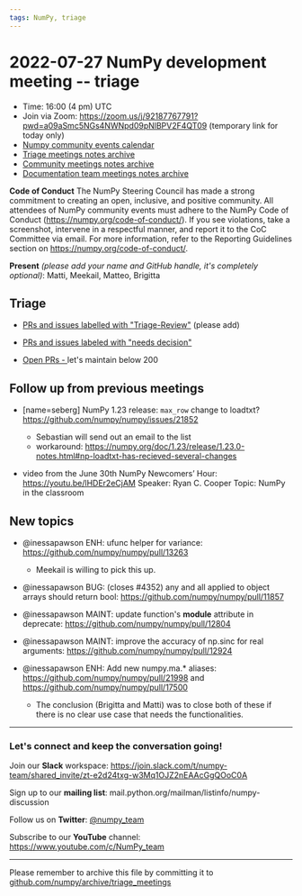 ```yaml
---
tags: NumPy, triage
---
```


# 2022-07-27 NumPy development meeting -- triage

- Time: 16:00 (4 pm) UTC
- Join via Zoom: https://zoom.us/j/92187767791?pwd=a09aSmc5NGs4NWNpd09pNlBPV2F4QT09 (temporary link for today only)
- [Numpy community events calendar](https://scientific-python.org/calendars)
- [Triage meetings notes archive](https://github.com/numpy/archive/tree/master/triage_meetings)
- [Community meetings notes archive](https://github.com/numpy/archive/tree/master/status_meetings)
- [Documentation team meetings notes archive](https://github.com/numpy/archive/tree/main/docs_team_meetings)


**Code of Conduct**
The NumPy Steering Council has made a strong commitment to creating an open, inclusive, and positive community. 
All attendees of NumPy community events must adhere to the NumPy Code of Conduct (https://numpy.org/code-of-conduct/). 
If you see violations, take a screenshot, intervene in a respectful manner, and report it to the CoC Committee via email. For more information, refer to the Reporting Guidelines section on https://numpy.org/code-of-conduct/.

**Present** *(please add your name and GitHub handle, it's completely optional)*: Matti, Meekail, Matteo, Brigitta



## Triage

* [PRs and issues labelled with "Triage-Review"](https://github.com/numpy/numpy/labels/Triage-review) (please add)
* [PRs and issues labeled with "needs decision"](https://github.com/numpy/numpy/labels/54%20-%20Needs%20decision)

* [Open PRs - ](https://github.com/numpy/numpy/pulls) let's maintain below 200


## Follow up from previous meetings

* [name=seberg] NumPy 1.23 release: `max_row` change to loadtxt? https://github.com/numpy/numpy/issues/21852
  - Sebastian will send out an email to the list
  - workaround: https://numpy.org/doc/1.23/release/1.23.0-notes.html#np-loadtxt-has-recieved-several-changes

* video from the June 30th NumPy Newcomers’ Hour: https://youtu.be/lHDEr2eCjAM
Speaker: Ryan C. Cooper
Topic: NumPy in the classroom

## New topics

* @inessapawson ENH: ufunc helper for variance: 
https://github.com/numpy/numpy/pull/13263
  - Meekail is willing to pick this up.

* @inessapawson BUG: (closes #4352) any and all applied to object arrays should return bool: https://github.com/numpy/numpy/pull/11857

* @inessapawson MAINT: update function's __module__ attribute in deprecate: https://github.com/numpy/numpy/pull/12804

* @inessapawson MAINT: improve the accuracy of np.sinc for real arguments: https://github.com/numpy/numpy/pull/12924

* @inessapawson ENH: Add new numpy.ma.* aliases:
https://github.com/numpy/numpy/pull/21998 and https://github.com/numpy/numpy/pull/17500
  - The conclusion (Brigitta and Matti) was to close both of these if there is no clear use case that needs the functionalities.
 

---
### Let's connect and keep the conversation going!
Join our **Slack** workspace: https://join.slack.com/t/numpy-team/shared_invite/zt-e2d24txg-w3Mq1OJZ2nEAAcGgQOoC0A

Sign up to our **mailing list**: mail.python.org/mailman/listinfo/numpy-discussion

Follow us on **Twitter**: [@numpy_team](https://twitter.com/numpy_team)

Subscribe to our **YouTube** channel: https://www.youtube.com/c/NumPy_team

---

Please remember to archive this file by committing it to [github.com/numpy/archive/triage_meetings](https://github.com/numpy/archive/tree/main/triage_meetings)